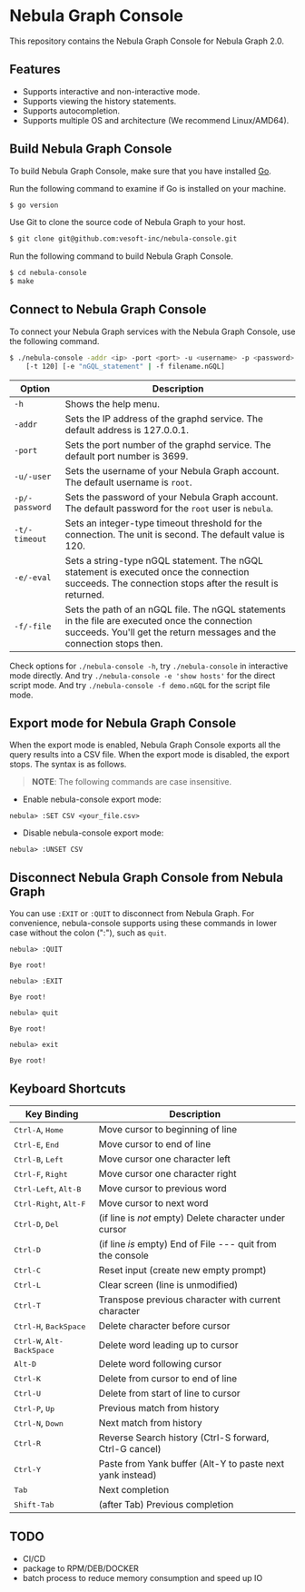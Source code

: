 # Nebula Graph Console

This repository contains the Nebula Graph Console for Nebula Graph 2.0.

## Features

- Supports interactive and non-interactive mode.
- Supports viewing the history statements.
- Supports autocompletion.
- Supports multiple OS and architecture (We recommend Linux/AMD64).

## Build Nebula Graph Console

To build Nebula Graph Console, make sure that you have installed [Go](https://golang.org/doc/install).

Run the following command to examine if Go is installed on your machine.

```bash
$ go version
```

Use Git to clone the source code of Nebula Graph to your host.

```bash
$ git clone git@github.com:vesoft-inc/nebula-console.git
```

Run the following command to build Nebula Graph Console.

```bash
$ cd nebula-console
$ make
```

## Connect to Nebula Graph Console

To connect your Nebula Graph services with the Nebula Graph Console, use the following command.

```bash
$ ./nebula-console -addr <ip> -port <port> -u <username> -p <password>
    [-t 120] [-e "nGQL_statement" | -f filename.nGQL]
```

| Option       | Description                                                                                                                                                                   |
| ------------ | ----------------------------------------------------------------------------------------------------------------------------------------------------------------------------- |
|`-h`           | Shows the help menu.                                                                                                                                                           |
| `-addr`        | Sets the IP address of the graphd service. The default address is 127.0.0.1.                                                                                                   |
| `-port`        | Sets the port number of the graphd service. The default port number is 3699.                                                                                                   |
| `-u/-user`     | Sets the username of your Nebula Graph account. The default username is `root`.                                                                                                  |
| `-p/-password` | Sets the password of your Nebula Graph account. The default password for the `root` user is `nebula`.                                                                              |
| `-t/-timeout`  | Sets an integer-type timeout threshold for the connection. The unit is second. The default value is 120.                                                                        |
| `-e/-eval`     | Sets a string-type nGQL statement. The nGQL statement is executed once the connection succeeds. The connection stops after the result is returned.             |
| `-f/-file`     | Sets the path of an nGQL file. The nGQL statements in the file are executed once the connection succeeds. You'll get the return messages and the connection stops then. |

Check options for `./nebula-console -h`, try `./nebula-console` in interactive mode directly.
And try `./nebula-console -e 'show hosts'` for the direct script mode.
And try `./nebula-console -f demo.nGQL` for the script file mode.

## Export mode for Nebula Graph Console

When the export mode is enabled, Nebula Graph Console exports all the query results into a CSV file. When the export mode is disabled, the export stops. The syntax is as follows.

> **NOTE**: The following commands are case insensitive.

* Enable nebula-console export mode:

```nGQL
nebula> :SET CSV <your_file.csv>
```

* Disable nebula-console export mode:

```nGQL
nebula> :UNSET CSV
```

## Disconnect Nebula Graph Console from Nebula Graph

You can use `:EXIT` or `:QUIT` to disconnect from Nebula Graph. For convenience, nebula-console supports using these commands in lower case without the colon (":"), such as `quit`.

```nGQL
nebula> :QUIT

Bye root!

nebula> :EXIT

Bye root!

nebula> quit

Bye root!

nebula> exit

Bye root!
```

## Keyboard Shortcuts

Key Binding                                     | Description
------------------------------------------------|-----------------------------------------------------------
<kbd>Ctrl-A</kbd>, <kbd>Home</kbd>              | Move cursor to beginning of line
<kbd>Ctrl-E</kbd>, <kbd>End</kbd>               | Move cursor to end of line
<kbd>Ctrl-B</kbd>, <kbd>Left</kbd>              | Move cursor one character left
<kbd>Ctrl-F</kbd>, <kbd>Right</kbd>             | Move cursor one character right
<kbd>Ctrl-Left</kbd>, <kbd>Alt-B</kbd>          | Move cursor to previous word
<kbd>Ctrl-Right</kbd>, <kbd>Alt-F</kbd>         | Move cursor to next word
<kbd>Ctrl-D</kbd>, <kbd>Del</kbd>               | (if line is *not* empty) Delete character under cursor
<kbd>Ctrl-D</kbd>                               | (if line *is* empty) End of File --- quit from the console
<kbd>Ctrl-C</kbd>                               | Reset input (create new empty prompt)
<kbd>Ctrl-L</kbd>                               | Clear screen (line is unmodified)
<kbd>Ctrl-T</kbd>                               | Transpose previous character with current character
<kbd>Ctrl-H</kbd>, <kbd>BackSpace</kbd>         | Delete character before cursor
<kbd>Ctrl-W</kbd>, <kbd>Alt-BackSpace</kbd>     | Delete word leading up to cursor
<kbd>Alt-D</kbd>                                | Delete word following cursor
<kbd>Ctrl-K</kbd>                               | Delete from cursor to end of line
<kbd>Ctrl-U</kbd>                               | Delete from start of line to cursor
<kbd>Ctrl-P</kbd>, <kbd>Up</kbd>                | Previous match from history
<kbd>Ctrl-N</kbd>, <kbd>Down</kbd>              | Next match from history
<kbd>Ctrl-R</kbd>                               | Reverse Search history (Ctrl-S forward, Ctrl-G cancel)
<kbd>Ctrl-Y</kbd>                               | Paste from Yank buffer (Alt-Y to paste next yank instead)
<kbd>Tab</kbd>                                  | Next completion
<kbd>Shift-Tab</kbd>                            | (after Tab) Previous completion

## TODO

- CI/CD
- package to RPM/DEB/DOCKER
- batch process to reduce memory consumption and speed up IO
